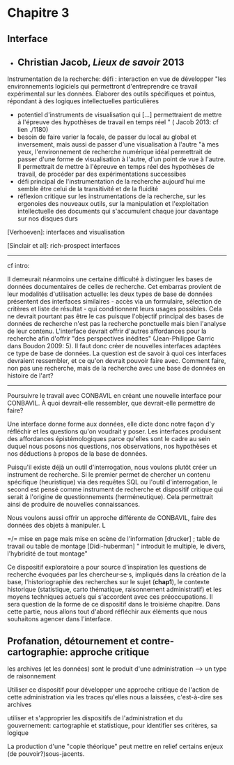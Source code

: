 # Chapitre 3



## Interface

- Christian Jacob, *Lieux de savoir* 2013
  - 

Instrumentation de la recherche: défi : interaction en vue de développer "les environnements logiciels qui permettront d'entreprendre ce travail expérimental sur les données. Élaborer des outils spécifiques et pointus, répondant à des logiques intellectuelles particulières

- potentiel d'instruments de visualisation qui [...] permettraient de mettre à l'épreuve des hypothèses de travail en temps réel " ( Jacob 2013: cf lien ./1180)  
- besoin de faire varier la focale, de passer du local au global et inversement, mais aussi de passer d'une visualisation à l'autre "à mes yeux, l'environnement de recherche numérique idéal permettrait de passer d'une forme de visualisation à l'autre, d'un point de vue à l'autre. Il permettrait de mettre à l'épreuve en temps réel des hypothèses de travail, de procéder par des expérimentations successibes
- défi principal de l'instrumentation de la recherche aujourd'hui me semble être celui de la transitivité et de la fluidité
- réflexion critique sur les instrumentations de la recherche, sur les ergonoies des nouveaux outils, sur la manipulation et l'exploitation intellectuelle des documents qui s'accumulent chaque jour davantage sur nos disques durs



[Verhoeven]: interfaces and visualisation

[Sinclair et al]: rich-prospect interfaces



---

cf intro:

Il demeurait néanmoins une certaine difficulté à distinguer les bases de données documentaires de celles de recherche. Cet embarras provient de leur modalités d'utilisation actuelle: les deux types de base de données présentent des interfaces similaires - accès via un formulaire, sélection de critères et liste de résultat - qui conditionnent leurs usages possibles. Cela ne devrait pourtant pas être le cas puisque l'objectif principal des bases de données de recherche n'est pas la recherche ponctuelle mais bien l'analyse de leur contenu. L'interface devrait offrir d'autres affordances pour la recherche afin d'offrir  "des perspectives inédites"  (Jean-Philippe Garric dans Boudon 2009: 5). Il faut donc créer de nouvelles interfaces adaptées ce type de base de données. La question est de savoir à quoi ces interfaces devraient ressembler, et ce qu'on devrait pouvoir faire avec. Comment faire, non pas une recherche, mais de la recherche avec une base de données en histoire de l'art?

---



Poursuivre le travail avec CONBAVIL en créant une nouvelle interface pour CONBAVIL. À quoi devrait-elle ressembler, que devrait-elle permettre de faire? 

Une interface donne forme aux données, elle dicte donc notre façon d'y réfléchir et les questions qu'on voudrait y poser. Les interfaces produisent des affordances épistémologiques parce qu'elles sont le cadre au sein duquel nous posons nos questions, nos observations, nos hypothèses et nos déductions à propos de la base de données.

Puisqu'il existe déjà un outil d'interrogation, nous voulons plutôt créer un instrument de recherche. Si le premier permet de chercher un contenu spécifique (heuristique) via des requêtes SQL ou l'outil d'interrogation, le second est pensé comme instrument de recherche et dispositif critique qui serait à l'origine de questionnements (herméneutique). Cela permettrait ainsi de produire de nouvelles connaissances. 

Nous voulons aussi offrir un approche différente de CONBAVIL, faire des données des objets à manipuler. L

=/= mise en page mais mise en scène de l'information [drucker] ; table de travail ou table de montage [Didi-huberman] " introduit le multiple, le divers, l'hybridité de tout montage"



Ce dispositif exploratoire a pour source d'inspiration les questions de recherche évoquées par les chercheur·se·s, impliqués dans la création de la base, l'historiographie des recherches sur le sujet (**chap1**), le contexte historique (statistique, carto thématique, raisonnement administratif) et les moyens techniques actuels qui s'accordent avec ces préoccupations. Il sera question de la forme de ce dispositif dans le troisième chapitre. Dans cette partie, nous allons tout d'abord réfléchir aux éléments que nous souhaitons agencer dans l'interface.







## Profanation, détournement et contre-cartographie: approche critique

les archives (et les données) sont le produit d'une administration --> un type de raisonnement

Utiliser ce dispositif pour développer une approche critique de l'action de cette administration via les traces qu'elles nous a laissées, c'est-à-dire ses archives



utiliser et s'approprier les dispositifs de l'administration et du gouvernement: cartographie et statistique, pour identifier ses critères, sa logique

La production d'une "copie théorique" peut mettre en relief certains enjeux (de pouvoir?)sous-jacents. 



